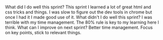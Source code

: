 What did I do well this sprint?
    This sprint I learned a lot of great html and css tricks and things. I was slow to figure out the dev tools in chrome but once I had it I made good use of it.
 What didn't I do well this sprint?
    I was terrible with my time management. The 80% rule is key to my learning here I think.
 What can I improve on next sprint?
    Better time management. Focus on key points, stick to relevant things.